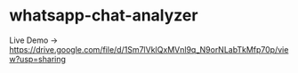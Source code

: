 # whatsapp-chat-analyzer

Live Demo -> https://drive.google.com/file/d/1Sm7lVkIQxMVnl9q_N9orNLabTkMfp70p/view?usp=sharing
